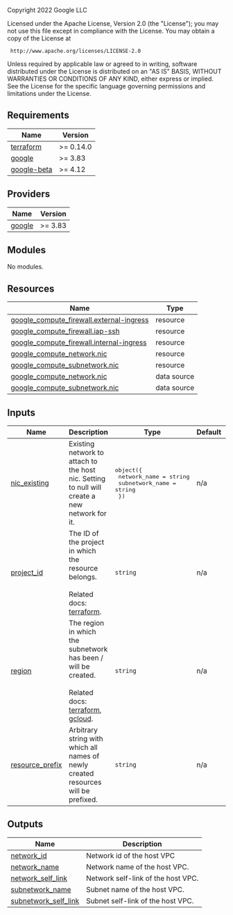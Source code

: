 <!-- BEGINNING OF PRE-COMMIT-TERRAFORM DOCS HOOK -->
Copyright 2022 Google LLC

Licensed under the Apache License, Version 2.0 (the "License");
you may not use this file except in compliance with the License.
You may obtain a copy of the License at

     http://www.apache.org/licenses/LICENSE-2.0

Unless required by applicable law or agreed to in writing, software
distributed under the License is distributed on an "AS IS" BASIS,
WITHOUT WARRANTIES OR CONDITIONS OF ANY KIND, either express or implied.
See the License for the specific language governing permissions and
limitations under the License.

## Requirements

| Name | Version |
|------|---------|
| <a name="requirement_terraform"></a> [terraform](#requirement\_terraform) | >= 0.14.0 |
| <a name="requirement_google"></a> [google](#requirement\_google) | >= 3.83 |
| <a name="requirement_google-beta"></a> [google-beta](#requirement\_google-beta) | >= 4.12 |

## Providers

| Name | Version |
|------|---------|
| <a name="provider_google"></a> [google](#provider\_google) | >= 3.83 |

## Modules

No modules.

## Resources

| Name | Type |
|------|------|
| [google_compute_firewall.external-ingress](https://registry.terraform.io/providers/hashicorp/google/latest/docs/resources/compute_firewall) | resource |
| [google_compute_firewall.iap-ssh](https://registry.terraform.io/providers/hashicorp/google/latest/docs/resources/compute_firewall) | resource |
| [google_compute_firewall.internal-ingress](https://registry.terraform.io/providers/hashicorp/google/latest/docs/resources/compute_firewall) | resource |
| [google_compute_network.nic](https://registry.terraform.io/providers/hashicorp/google/latest/docs/resources/compute_network) | resource |
| [google_compute_subnetwork.nic](https://registry.terraform.io/providers/hashicorp/google/latest/docs/resources/compute_subnetwork) | resource |
| [google_compute_network.nic](https://registry.terraform.io/providers/hashicorp/google/latest/docs/data-sources/compute_network) | data source |
| [google_compute_subnetwork.nic](https://registry.terraform.io/providers/hashicorp/google/latest/docs/data-sources/compute_subnetwork) | data source |

## Inputs

| Name | Description | Type | Default | Required |
|------|-------------|------|---------|:--------:|
| <a name="input_nic_existing"></a> [nic\_existing](#input\_nic\_existing) | Existing network to attach to the host nic. Setting to null will create a new network for it. | <pre>object({<br>    network_name    = string<br>    subnetwork_name = string<br>  })</pre> | n/a | yes |
| <a name="input_project_id"></a> [project\_id](#input\_project\_id) | The ID of the project in which the resource belongs.<br><br>Related docs: [terraform](https://registry.terraform.io/providers/hashicorp/google/latest/docs/data-sources/compute_subnetwork#project). | `string` | n/a | yes |
| <a name="input_region"></a> [region](#input\_region) | The region in which the subnetwork has been / will be created.<br><br>Related docs: [terraform](https://registry.terraform.io/providers/hashicorp/google/latest/docs/data-sources/compute_subnetwork#region), [gcloud](https://cloud.google.com/sdk/gcloud/reference/compute/networks/subnets/create#--region). | `string` | n/a | yes |
| <a name="input_resource_prefix"></a> [resource\_prefix](#input\_resource\_prefix) | Arbitrary string with which all names of newly created resources will be prefixed. | `string` | n/a | yes |

## Outputs

| Name | Description |
|------|-------------|
| <a name="output_network_id"></a> [network\_id](#output\_network\_id) | Network id of the host VPC |
| <a name="output_network_name"></a> [network\_name](#output\_network\_name) | Network name of the host VPC. |
| <a name="output_network_self_link"></a> [network\_self\_link](#output\_network\_self\_link) | Network self-link of the host VPC. |
| <a name="output_subnetwork_name"></a> [subnetwork\_name](#output\_subnetwork\_name) | Subnet name of the host VPC. |
| <a name="output_subnetwork_self_link"></a> [subnetwork\_self\_link](#output\_subnetwork\_self\_link) | Subnet self-link of the host VPC. |
<!-- END OF PRE-COMMIT-TERRAFORM DOCS HOOK -->
